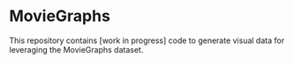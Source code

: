 # MovieGraphs
This repository contains [work in progress] code to generate visual data for leveraging the MovieGraphs dataset.
